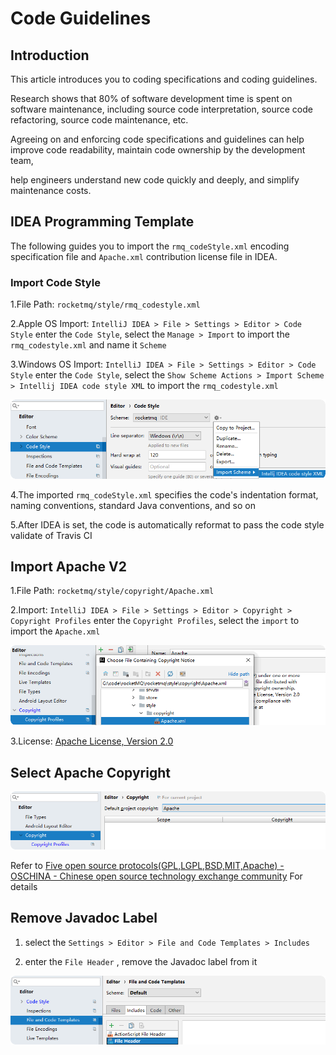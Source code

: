 # Code Guidelines

## Introduction

This article introduces you to coding specifications and coding guidelines.

Research shows that 80% of software development time is spent on software maintenance, including source code interpretation, source code refactoring, source code maintenance, etc.

Agreeing on and enforcing code specifications and guidelines can help improve code readability, maintain code ownership by the development team,

help engineers understand new code quickly and deeply, and simplify maintenance costs.

## IDEA Programming Template

The following guides you to import the ```rmq_codeStyle.xml``` encoding specification file and ```Apache.xml``` contribution license file in IDEA.

### Import Code Style

1.File Path: ```rocketmq/style/rmq_codestyle.xml```

2.Apple OS Import: ```IntelliJ IDEA > File > Settings > Editor > Code Style``` enter the ```Code Style```, select the ```Manage > Import``` to import the ```rmq_codestyle.xml``` and name it ```Scheme```

3.Windows OS Import: ```IntelliJ IDEA > File > Settings > Editor > Code Style``` enter the ```Code Style```, select the ```Show Scheme Actions > Import Scheme > Intellij IDEA code style XML``` to import the ```rmq_codestyle.xml```

![1656682140788](../picture/30code-guidelines/1_codestyle.png)

4.The imported ```rmq_codeStyle.xml``` specifies the code's indentation format, naming conventions, standard Java conventions, and so on

5.After IDEA is set, the code is automatically reformat to pass the code style validate of Travis CI

## Import Apache V2

1.File Path: ```rocketmq/style/copyright/Apache.xml```

2.Import: ```IntelliJ IDEA > File > Settings > Editor > Copyright > Copyright Profiles``` enter the ```Copyright Profiles```, select the ```import``` to import the ```Apache.xml```

![1656683960857](../picture/30code-guidelines/2_ApacheV2.png)

3.License: [Apache License, Version 2.0](https://www.apache.org/licenses/LICENSE-2.0)

## Select Apache Copyright

![1656684219109](../picture/30code-guidelines/3_ApacheCopyRight.png)

Refer to  [Five open source protocols(GPL,LGPL,BSD,MIT,Apache) - OSCHINA - Chinese open source technology exchange community](https://www.oschina.net/question/54100_9455) For details

## Remove Javadoc Label

1. select the ```Settings > Editor > File and Code Templates > Includes```

2. enter the ```File Header``` , remove the Javadoc label from it

![1656684039505](../picture/30code-guidelines/4_FileHeader.png)
